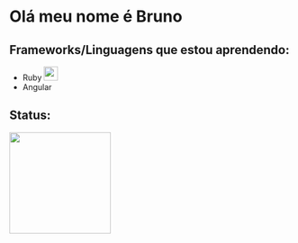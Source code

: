<!DOCTYPE html>
<html lang="en">

<head>
</head>

<body>

<h1>Olá meu nome é Bruno</h1> 
<h2>Frameworks/Linguagens que estou aprendendo: </h2> 
<ul> 
    <li>Ruby <img height="25em" src="![image](https://github.com/brunobispo12/brunobispo12/assets/124530740/6f639718-d8d4-4c5b-baaf-1952494ff82e)"></li> 
    <li>Angular</li> 
</ul>

<h2>Status: </h2>
<img height="180em" src="https://github-readme-stats.vercel.app/api/top-langs/?username=brunobispo12&amp;layout=compact&amp;langs_count=7&amp;theme=dark" style="max-width: 100%;">

</body>

</html>
